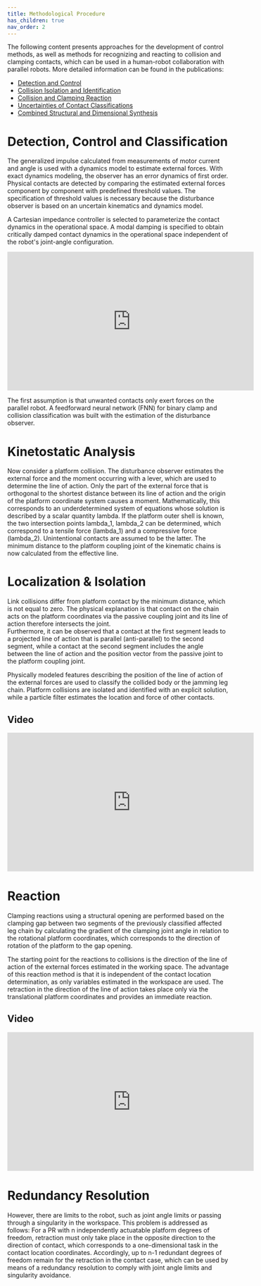 ```yaml
---
title: Methodological Procedure
has_children: true
nav_order: 2
---
```


The following content presents approaches for the development of control methods, as well as methods for recognizing and reacting to collision and clamping contacts, which can be used in a human-robot collaboration with parallel robots.
More detailed information can be found in the publications:
- [Detection and Control](https://arxiv.org/abs/2308.09633)
- [Collision Isolation and Identification](https://arxiv.org/abs/2308.09650)
- [Collision and Clamping Reaction](https://arxiv.org/abs/2308.09656)
- [Uncertainties of Contact Classifications](https://arxiv.org/abs/2308.09675)
- [Combined Structural and Dimensional Synthesis](https://arxiv.org/abs/2408.15831)

# Detection, Control and Classification
The generalized impulse calculated from measurements of motor current and angle is used with a dynamics model to estimate external forces.
With exact dynamics modeling, the observer has an error dynamics of first order.
Physical contacts are detected by comparing the estimated external forces component by component with predefined threshold values. The specification of threshold values is necessary because the disturbance observer is based on an uncertain kinematics and dynamics model.

A Cartesian impedance controller is selected to parameterize the contact dynamics in the operational space.
A modal damping is specified to obtain critically damped contact dynamics in the operational space independent of the robot's joint-angle configuration.

<iframe width="560" height="315" src="https://youtube.com/embed/HaazrQsKVhY?si=8DpXQBM71zcANZ1v" title="YouTube video player" frameborder="0" allow="accelerometer; autoplay; clipboard-write; encrypted-media; gyroscope; picture-in-picture; web-share" referrerpolicy="strict-origin-when-cross-origin" allowfullscreen></iframe>

The first assumption is that unwanted contacts only exert forces on the parallel robot.
A feedforward neural network (FNN) for binary clamp and collision classification was built with the estimation of the disturbance observer.

# Kinetostatic Analysis
Now consider a platform collision.
The disturbance observer estimates the external force and the moment occurring with a lever, which are used to determine the line of action.
Only the part of the external force that is orthogonal to the shortest distance between its line of action and the origin of the platform coordinate system causes a moment.
Mathematically, this corresponds to an underdetermined system of equations whose solution is described by a scalar quantity lambda.
If the platform outer shell is known, the two intersection points lambda_1, lambda_2 can be determined, which correspond to a tensile force (lambda_1) and a compressive force (lambda_2).
Unintentional contacts are assumed to be the latter.
The minimum distance to the platform coupling joint of the kinematic chains is now calculated from the effective line.


# Localization & Isolation
Link collisions differ from platform contact by the minimum distance, which is not equal to zero.
The physical explanation is that contact on the chain acts on the platform coordinates via the passive coupling joint and its line of action therefore intersects the joint.			
Furthermore, it can be observed that a contact at the first segment leads to a projected line of action that is parallel (anti-parallel) to the second segment, while a contact at the second segment includes the angle between the line of action and the position vector from the passive joint to the platform coupling joint.

Physically modeled features describing the position of the line of action of the external forces are used to classify the collided body or the jamming leg chain.
Platform collisions are isolated and identified with an explicit solution, while a particle filter estimates the location and force of other contacts.

## Video

<iframe width="560" height="315" src="https://youtube.com/embed/xD6Zaj6p1f8?si=FLHMEpotQ-BkUukG" title="YouTube video player" frameborder="0" allow="accelerometer; autoplay; clipboard-write; encrypted-media; gyroscope; picture-in-picture; web-share" referrerpolicy="strict-origin-when-cross-origin" allowfullscreen></iframe>

# Reaction
Clamping reactions using a structural opening are performed based on the clamping gap between two segments of the previously classified affected leg chain by calculating the gradient of the clamping joint angle in relation to the rotational platform coordinates, which corresponds to the direction of rotation of the platform to the gap opening.

The starting point for the reactions to collisions is the direction of the line of action of the external forces estimated in the working space.
The advantage of this reaction method is that it is independent of the contact location determination, as only variables estimated in the workspace are used.
The retraction in the direction of the line of action takes place only via the translational platform coordinates and provides an immediate reaction.

## Video

<iframe width="560" height="315" src="https://youtube.com/embed/pcIBYYhcWk4?si=jempzsBbnGImf_7Z" title="YouTube video player" frameborder="0" allow="accelerometer; autoplay; clipboard-write; encrypted-media; gyroscope; picture-in-picture; web-share" referrerpolicy="strict-origin-when-cross-origin" allowfullscreen></iframe>

# Redundancy Resolution
However, there are limits to the robot, such as joint angle limits or passing through a singularity in the workspace.
This problem is addressed as follows: For a PR with n independently actuatable platform degrees of freedom, retraction must only take place in the opposite direction to the direction of contact, which corresponds to a one-dimensional task in the contact location coordinates.
Accordingly, up to n-1 redundant degrees of freedom remain for the retraction in the contact case, which can be used by means of a redundancy resolution to comply with joint angle limits and singularity avoidance.
